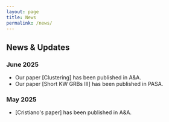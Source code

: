 ```yaml
---
layout: page
title: News
permalink: /news/
---
```


## News & Updates

### June 2025
- Our paper [Clustering] has been published in A&A.
- Our paper [Short KW GRBs III] has been published in PASA.

### May 2025
- [Cristiano's paper] has been published in A&A.

